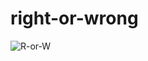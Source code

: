 # right-or-wrong
![R-or-W](https://user-images.githubusercontent.com/106440999/186065678-67f028e2-8c19-460c-a6cd-851ee9bb3fa2.PNG)
